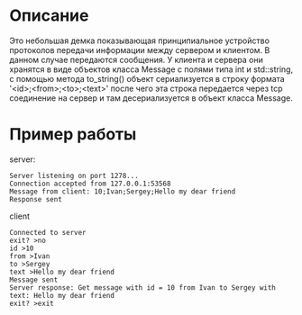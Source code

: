 # Описание
Это небольшая демка показывающая принципиальное устройство протоколов передачи информации между сервером и клиентом.
В данном случае передаются сообщения. У клиента и сервера они хранятся в виде объектов класса Message с полями типа int и std::string, с помощью метода to\_string() объект сериализуется в строку формата '\<id\>;\<from\>;\<to\>;\<text\>' после чего эта строка передается через tcp соединение на сервер и там десериализуется в объект класса Message.

# Пример работы
server:
```
Server listening on port 1278...
Connection accepted from 127.0.0.1:53568
Message from client: 10;Ivan;Sergey;Hello my dear friend
Response sent
```
client
```
Connected to server
exit? >no
id >10
from >Ivan
to >Sergey
text >Hello my dear friend
Message sent
Server response: Get message with id = 10 from Ivan to Sergey with text: Hello my dear friend
exit? >exit
```
